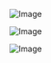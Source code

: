 ![Image](https://github.com/user-attachments/assets/2dfde474-95a0-43a6-9bdd-c21ca3d55b15)

![Image](https://github.com/user-attachments/assets/83f9b6e7-e638-482f-a298-59a803210d0a)

![Image](https://github.com/user-attachments/assets/263bec7c-b4cf-4096-92ce-93f9d297bf63)
